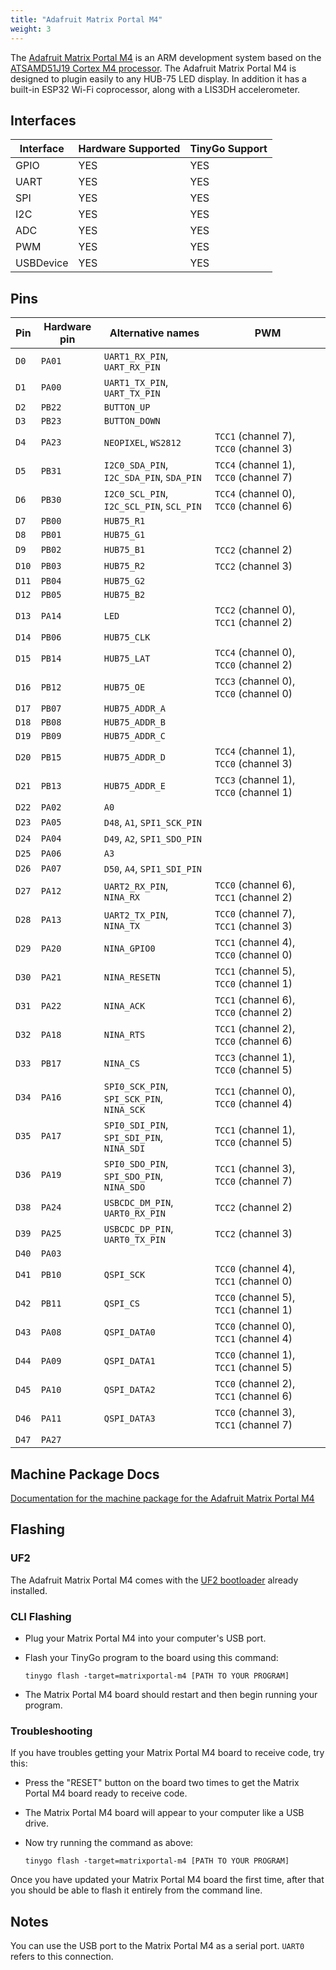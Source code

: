 ```yaml
---
title: "Adafruit Matrix Portal M4"
weight: 3
---
```


The [Adafruit Matrix Portal M4](https://www.adafruit.com/product/4745) is an ARM development system based on the [ATSAMD51J19 Cortex M4 processor](https://www.microchip.com/wwwproducts/en/ATSAMD51J19). The Adafruit Matrix Portal M4 is designed to plugin easily to any HUB-75 LED display. In addition it has a built-in ESP32 Wi-Fi coprocessor, along with a LIS3DH accelerometer.

## Interfaces

| Interface | Hardware Supported | TinyGo Support |
| --------- | ------------- | ----- |
| GPIO      | YES | YES |
| UART      | YES | YES |
| SPI       | YES | YES |
| I2C       | YES | YES |
| ADC       | YES | YES |
| PWM       | YES | YES |
| USBDevice | YES | YES |

## Pins

| Pin               | Hardware pin | Alternative names | PWM                  |
| ----------------- | ------------ | ----------------- | -------------------- |
| `D0`              | `PA01`       | `UART1_RX_PIN`, `UART_RX_PIN` |                      |
| `D1`              | `PA00`       | `UART1_TX_PIN`, `UART_TX_PIN` |                      |
| `D2`              | `PB22`       | `BUTTON_UP`       |                      |
| `D3`              | `PB23`       | `BUTTON_DOWN`     |                      |
| `D4`              | `PA23`       | `NEOPIXEL`, `WS2812` | `TCC1` (channel 7), `TCC0` (channel 3) |
| `D5`              | `PB31`       | `I2C0_SDA_PIN`, `I2C_SDA_PIN`, `SDA_PIN` | `TCC4` (channel 1), `TCC0` (channel 7) |
| `D6`              | `PB30`       | `I2C0_SCL_PIN`, `I2C_SCL_PIN`, `SCL_PIN` | `TCC4` (channel 0), `TCC0` (channel 6) |
| `D7`              | `PB00`       | `HUB75_R1`        |                      |
| `D8`              | `PB01`       | `HUB75_G1`        |                      |
| `D9`              | `PB02`       | `HUB75_B1`        | `TCC2` (channel 2)   |
| `D10`             | `PB03`       | `HUB75_R2`        | `TCC2` (channel 3)   |
| `D11`             | `PB04`       | `HUB75_G2`        |                      |
| `D12`             | `PB05`       | `HUB75_B2`        |                      |
| `D13`             | `PA14`       | `LED`             | `TCC2` (channel 0), `TCC1` (channel 2) |
| `D14`             | `PB06`       | `HUB75_CLK`       |                      |
| `D15`             | `PB14`       | `HUB75_LAT`       | `TCC4` (channel 0), `TCC0` (channel 2) |
| `D16`             | `PB12`       | `HUB75_OE`        | `TCC3` (channel 0), `TCC0` (channel 0) |
| `D17`             | `PB07`       | `HUB75_ADDR_A`    |                      |
| `D18`             | `PB08`       | `HUB75_ADDR_B`    |                      |
| `D19`             | `PB09`       | `HUB75_ADDR_C`    |                      |
| `D20`             | `PB15`       | `HUB75_ADDR_D`    | `TCC4` (channel 1), `TCC0` (channel 3) |
| `D21`             | `PB13`       | `HUB75_ADDR_E`    | `TCC3` (channel 1), `TCC0` (channel 1) |
| `D22`             | `PA02`       | `A0`              |                      |
| `D23`             | `PA05`       | `D48`, `A1`, `SPI1_SCK_PIN` |                      |
| `D24`             | `PA04`       | `D49`, `A2`, `SPI1_SDO_PIN` |                      |
| `D25`             | `PA06`       | `A3`              |                      |
| `D26`             | `PA07`       | `D50`, `A4`, `SPI1_SDI_PIN` |                      |
| `D27`             | `PA12`       | `UART2_RX_PIN`, `NINA_RX` | `TCC0` (channel 6), `TCC1` (channel 2) |
| `D28`             | `PA13`       | `UART2_TX_PIN`, `NINA_TX` | `TCC0` (channel 7), `TCC1` (channel 3) |
| `D29`             | `PA20`       | `NINA_GPIO0`      | `TCC1` (channel 4), `TCC0` (channel 0) |
| `D30`             | `PA21`       | `NINA_RESETN`     | `TCC1` (channel 5), `TCC0` (channel 1) |
| `D31`             | `PA22`       | `NINA_ACK`        | `TCC1` (channel 6), `TCC0` (channel 2) |
| `D32`             | `PA18`       | `NINA_RTS`        | `TCC1` (channel 2), `TCC0` (channel 6) |
| `D33`             | `PB17`       | `NINA_CS`         | `TCC3` (channel 1), `TCC0` (channel 5) |
| `D34`             | `PA16`       | `SPI0_SCK_PIN`, `SPI_SCK_PIN`, `NINA_SCK` | `TCC1` (channel 0), `TCC0` (channel 4) |
| `D35`             | `PA17`       | `SPI0_SDI_PIN`, `SPI_SDI_PIN`, `NINA_SDI` | `TCC1` (channel 1), `TCC0` (channel 5) |
| `D36`             | `PA19`       | `SPI0_SDO_PIN`, `SPI_SDO_PIN`, `NINA_SDO` | `TCC1` (channel 3), `TCC0` (channel 7) |
| `D38`             | `PA24`       | `USBCDC_DM_PIN`, `UART0_RX_PIN` | `TCC2` (channel 2)   |
| `D39`             | `PA25`       | `USBCDC_DP_PIN`, `UART0_TX_PIN` | `TCC2` (channel 3)   |
| `D40`             | `PA03`       |                   |                      |
| `D41`             | `PB10`       | `QSPI_SCK`        | `TCC0` (channel 4), `TCC1` (channel 0) |
| `D42`             | `PB11`       | `QSPI_CS`         | `TCC0` (channel 5), `TCC1` (channel 1) |
| `D43`             | `PA08`       | `QSPI_DATA0`      | `TCC0` (channel 0), `TCC1` (channel 4) |
| `D44`             | `PA09`       | `QSPI_DATA1`      | `TCC0` (channel 1), `TCC1` (channel 5) |
| `D45`             | `PA10`       | `QSPI_DATA2`      | `TCC0` (channel 2), `TCC1` (channel 6) |
| `D46`             | `PA11`       | `QSPI_DATA3`      | `TCC0` (channel 3), `TCC1` (channel 7) |
| `D47`             | `PA27`       |                   |                      |

## Machine Package Docs

[Documentation for the machine package for the Adafruit Matrix Portal M4](../machine/matrix-portal-m4)

## Flashing

### UF2

The Adafruit Matrix Portal M4 comes with the [UF2 bootloader](https://github.com/Microsoft/uf2) already installed.

### CLI Flashing

- Plug your Matrix Portal M4 into your computer's USB port.
- Flash your TinyGo program to the board using this command:

    ```shell
    tinygo flash -target=matrixportal-m4 [PATH TO YOUR PROGRAM]
    ```

- The Matrix Portal M4 board should restart and then begin running your program.

### Troubleshooting

If you have troubles getting your Matrix Portal M4 board to receive code, try this:

- Press the "RESET" button on the board two times to get the Matrix Portal M4 board ready to receive code.
- The Matrix Portal M4 board will appear to your computer like a USB drive.
- Now try running the command as above:

    ```shell
    tinygo flash -target=matrixportal-m4 [PATH TO YOUR PROGRAM]
    ```

Once you have updated your Matrix Portal M4 board the first time, after that you should be able to flash it entirely from the command line.

## Notes

You can use the USB port to the Matrix Portal M4 as a serial port. `UART0` refers to this connection.
